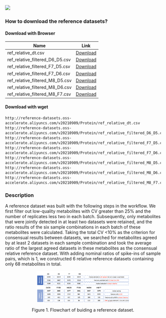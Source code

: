 <img src="https://img.shields.io/badge/Version-v20210909-blue"/>

### How to download the reference datasets? 

#### Download with Browser
| Name                        | Link                                                                                                        |
| --------------------------- | ----------------------------------------------------------------------------------------------------------- |
| ref_relative_dt.csv | [Download](http://reference-datasets.oss-accelerate.aliyuncs.com/v20210909/Protein/ref_relative_dt.csv) |
| ref_relative_filtered_D6_D5.csv | [Download](http://reference-datasets.oss-accelerate.aliyuncs.com/v20210909/Protein/ref_relative_filtered_D6_D5.csv) |
| ref_relative_filtered_F7_D5.csv | [Download](http://reference-datasets.oss-accelerate.aliyuncs.com/v20210909/Protein/ref_relative_filtered_F7_D5.csv) |
| ref_relative_filtered_F7_D6.csv | [Download](http://reference-datasets.oss-accelerate.aliyuncs.com/v20210909/Protein/ref_relative_filtered_F7_D6.csv) |
| ref_relative_filtered_M8_D5.csv | [Download](http://reference-datasets.oss-accelerate.aliyuncs.com/v20210909/Protein/ref_relative_filtered_M8_D5.csv) |
| ref_relative_filtered_M8_D6.csv | [Download](http://reference-datasets.oss-accelerate.aliyuncs.com/v20210909/Protein/ref_relative_filtered_M8_D6.csv) |
| ref_relative_filtered_M8_F7.csv | [Download](http://reference-datasets.oss-accelerate.aliyuncs.com/v20210909/Protein/ref_relative_filtered_M8_F7.csv) |

#### Download with wget

```text
http://reference-datasets.oss-accelerate.aliyuncs.com/v20210909/Protein/ref_relative_dt.csv
http://reference-datasets.oss-accelerate.aliyuncs.com/v20210909/Protein/ref_relative_filtered_D6_D5.csv
http://reference-datasets.oss-accelerate.aliyuncs.com/v20210909/Protein/ref_relative_filtered_F7_D5.csv
http://reference-datasets.oss-accelerate.aliyuncs.com/v20210909/Protein/ref_relative_filtered_F7_D6.csv
http://reference-datasets.oss-accelerate.aliyuncs.com/v20210909/Protein/ref_relative_filtered_M8_D5.csv
http://reference-datasets.oss-accelerate.aliyuncs.com/v20210909/Protein/ref_relative_filtered_M8_D6.csv
http://reference-datasets.oss-accelerate.aliyuncs.com/v20210909/Protein/ref_relative_filtered_M8_F7.csv
```


### Description
A reference dataset was built with the following steps in the workflow. We first filter out low-quality metabolites with CV greater than 25% and the number of replicates less two in each batch. Subsequently, only metabolites that were jointly detected in at least two datasets were retained, and the ratio results of the six sample combinations in each batch of these metabolites were calculated. Taking the total CV <10% as the criterion for consensual results between datasets, we searched for metabolites agreed by at least 2 datasets in each sample combination and took the average ratio of the largest agreed datasets in these metabolites as the consensual relative reference dataset. With adding nominal ratios of spike-ins of sample pairs, which is 1, we constructed 6 relative reference datasets containing only 68 metabolites in total.

<img src="../images/protein-reference-datasets-overview.png" style="display: block; margin: 0 auto;" width="60%"/>

<p style="text-align: center;">Figure 1. Flowchart of buiding a reference dataset.</p>
